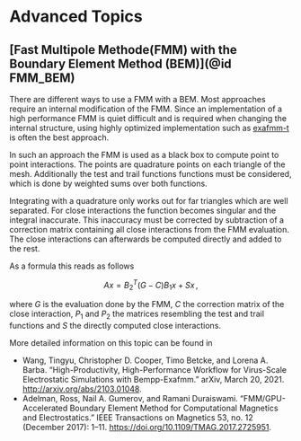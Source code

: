 # Advanced Topics
## [Fast Multipole Methode(FMM) with the Boundary Element Method (BEM)](@id FMM_BEM)

There are different ways to use a FMM with a BEM. Most approaches require an internal modification of the FMM. Since an implementation of a high performance FMM is quiet difficult and is required when changing the internal structure, using highly optimized implementation such as [exafmm-t](https://github.com/exafmm/exafmm-t) is often the best approach.
 
In such an approach the FMM is used as a black box to compute point to point interactions. The points are quadrature points on each triangle of the mesh. Additionally the test and trail functions functions must be considered, which is done by weighted sums over both functions.

Integrating with a quadrature only works out for far triangles which are well separated. For close interactions the function becomes singular and the integral inaccurate. This inaccuracy must be corrected by subtraction of a correction matrix containing all close interactions from the FMM evaluation. The close interactions can afterwards be computed directly and added to the rest. 

As a formula this reads as follows

$$Ax = B_2^T(G-C)B_1x + Sx\,,$$

where $G$ is the evaluation done by the FMM, $C$ the correction matrix of the close interaction, $P_1$ and $P_2$ the matrices resembling the test and trail functions and $S$ the directly computed close interactions. 

More detailed information on this topic can be found in 
- Wang, Tingyu, Christopher D. Cooper, Timo Betcke, and Lorena A. Barba. “High-Productivity, High-Performance Workflow for Virus-Scale Electrostatic Simulations with Bempp-Exafmm.” arXiv, March 20, 2021. http://arxiv.org/abs/2103.01048.
- Adelman, Ross, Nail A. Gumerov, and Ramani Duraiswami. “FMM/GPU-Accelerated Boundary Element Method for Computational Magnetics and Electrostatics.” IEEE Transactions on Magnetics 53, no. 12 (December 2017): 1–11. https://doi.org/10.1109/TMAG.2017.2725951.
